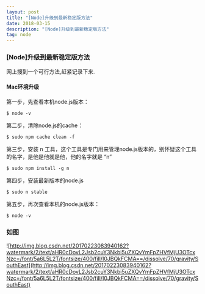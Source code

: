 ```yaml
---
layout: post
title: "[Node]升级到最新稳定版方法"
date: 2018-03-15
description: "[Node]升级到最新稳定版方法"
tag: node
---   
```


### [Node]升级到最新稳定版方法

网上搜到一个可行方法,赶紧记录下来.

#### Mac环境升级

第一步，先查看本机node.js版本：

    $ node -v

第二步，清除node.js的cache：

    $ sudo npm cache clean -f

第三步，安装 n 工具，这个工具是专门用来管理node.js版本的，别怀疑这个工具的名字，是他是他就是他，他的名字就是 “n”

    $ sudo npm install -g n

第四步，安装最新版本的node.js

    $ sudo n stable

第五步，再次查看本机的node.js版本：

    $ node -v

### 如图


![http://img.blog.csdn.net/20170223083940162?watermark/2/text/aHR0cDovL2Jsb2cuY3Nkbi5uZXQvYmFpZHVfMjU3OTcxNzc=/font/5a6L5L2T/fontsize/400/fill/I0JBQkFCMA==/dissolve/70/gravity/SouthEast](http://img.blog.csdn.net/20170223083940162?watermark/2/text/aHR0cDovL2Jsb2cuY3Nkbi5uZXQvYmFpZHVfMjU3OTcxNzc=/font/5a6L5L2T/fontsize/400/fill/I0JBQkFCMA==/dissolve/70/gravity/SouthEast)